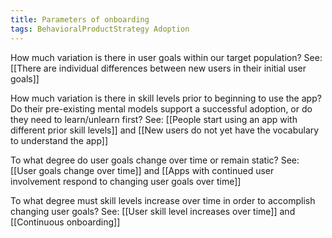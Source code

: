 ```yaml
---
title: Parameters of onboarding
tags: BehavioralProductStrategy Adoption
---
```

How much variation is there in user goals within our target population? See: [[There are individual differences between new users in their initial user goals]]

How much variation is there in skill levels prior to beginning to use the app? Do their pre-existing mental models support a successful adoption, or do they need to learn/unlearn first? See: [[People start using an app with different prior skill levels]] and [[New users do not yet have the vocabulary to understand the app]]

To what degree do user goals change over time or remain static? See: [[User goals change over time]] and [[Apps with continued user involvement respond to changing user goals over time]]

To what degree must skill levels increase over time in order to accomplish changing user goals? See: [[User skill level increases over time]] and [[Continuous onboarding]]